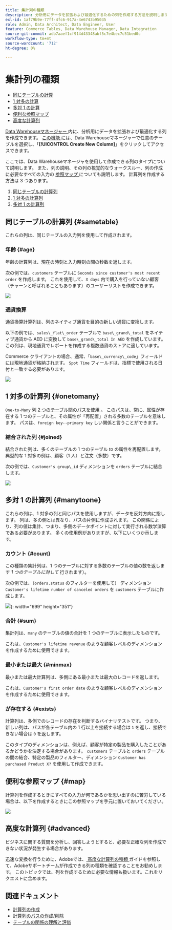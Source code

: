 ```yaml
---
title: 集計列の種類
description: 分析用にデータを拡張および最適化するための列を作成する方法を説明します。
exl-id: 1af79b9e-77ff-4fc6-917a-4e6743b95035
role: Admin, Data Architect, Data Engineer, User
feature: Commerce Tables, Data Warehouse Manager, Data Integration
source-git-commit: adb7aaef1cf914d43348abf5c7e4bec7c51bed0c
workflow-type: tm+mt
source-wordcount: '712'
ht-degree: 0%

---
```


# 集計列の種類

* [同じテーブルの計算](#sametable)
* [1 対多の計算](#onetomany)
* [多対 1 の計算](#manytoone)
* [便利な参照マップ](#map)
* [高度な計算列](#advanced)

[Data Warehouseマネージャー ](../data-warehouse-mgr/tour-dwm.md) 内に、分析用にデータを拡張および最適化する列を作成できます。 [ この機能 ](../data-warehouse-mgr/creating-calculated-columns.md) には、Data Warehouseマネージャーで任意のテーブルを選択し、「**[!UICONTROL Create New Column]**」をクリックしてアクセスできます。

ここでは、Data Warehouseマネージャを使用して作成できる列のタイプについて説明します。 また、列の説明、その列の視覚的なウォークスルー、列の作成に必要なすべての入力の [ 参照マップ ](#map) についても説明します。 計算列を作成する方法は 3 つあります。

1. [同じテーブルの計算列](#sametable)
1. [1 対多の計算列](#onetomany)
1. [多対 1 の計算列](#manytoone)

## 同じテーブルの計算列 {#sametable}

これらの列は、同じテーブルの入力列を使用して作成されます。

### 年齢 {#age}

年齢の計算列は、現在の時刻と入力時刻の間の秒数を返します。

次の例では、`customers` テーブルに `Seconds since customer's most recent order` を作成します。 これを使用して、`X days` 内で購入を行っていない顧客（チャーンと呼ばれることもあります）のユーザーリストを作成できます。

![](../../assets/age.gif)

### 通貨換算

通貨換算計算列は、列のネイティブ通貨を目的の新しい通貨に変換します。

以下の例では、`sales\_flat\_order` テーブルで `base\_grand\_total` をネイティブ通貨から AED に変換して `base\_grand\_total In AED` を作成しています。 この列は、現地通貨でレポートを作成する複数通貨のストアに適しています。

Commerce クライアントの場合、通常、「`base\_currency\_code`」フィールドには現地通貨が格納されます。 `Spot Time` フィールドは、指標で使用される日付と一致する必要があります。

![](../../assets/currency_converter.png)

## 1 対多の計算列 {#onetomany}

`One-to-Many` 列 [2 つのテーブル間のパスを使用 ](../../data-analyst/data-warehouse-mgr/create-paths-calc-columns.md)。 このパスは、常に、属性が存在する 1 つのテーブルと、その属性が「再配置」される多数のテーブルを意味します。 パスは、`foreign key--primary key` しい関係と言うことができます。

### 結合された列 {#joined}

結合された列は、多くのテーブルの 1 つのテーブル *to* の属性を再配置します。 典型的な 1 対多の例は、顧客（1 人）と注文（多数）です。

次の例では、`Customer's group\_id` ディメンションを `orders` テーブルに結合します。

![](../../assets/joined_column.gif)

## 多対 1 の計算列 {#manytoone}

これらの列は、1 対多の列と同じパスを使用しますが、データを反対方向に指します。 列は、多の側とは異なり、パスの片側に作成されます。 この関係により、列の値は集計、つまり、多側のデータポイントに対して実行される数学演算である必要があります。 多くの使用例がありますが、以下にいくつか示します。

### カウント {#count}

この種類の集計列は、1 つのテーブルに対する多数のテーブルの値の数を返します *1 つのテーブルに対して* 行されます）。

次の例では、（`orders.status` のフィルターを使用して） ディメンション `Customer's lifetime number of canceled orders` を `customers` テーブルに作成します。

![](../../assets/many_to_one.gif){: width=&quot;699&quot; height=&quot;351&quot;}

### 合計 {#sum}

集計列は、`many` のテーブルの値の合計を 1 つのテーブルに表示したものです。

これは、`Customer's lifetime revenue` のような顧客レベルのディメンションを作成するために使用できます。

### 最小または最大 {#minmax}

最小または最大計算列は、多側にある最小または最大のレコードを返します。

これは、`Customer's first order date` のような顧客レベルのディメンションを作成するために使用できます。

### が存在する {#exists}

計算列は、多側でのレコードの存在を判断するバイナリテストです。 つまり、新しい列は、パスが各テーブル内の 1 行以上を接続する場合は `1` を返し、接続できない場合は `0` を返します。

このタイプのディメンションは、例えば、顧客が特定の製品を購入したことがあるかどうかを決定する場合があります。 `customers` テーブルと `orders` テーブルの間の結合、特定の製品のフィルター、ディメンション `Customer has purchased Product X?` を使用して作成できます。

## 便利な参照マップ {#map}

計算列を作成するときにすべての入力が何であるかを思い出すのに苦労している場合は、以下を作成するときにこの参照マップを手元に置いておいてください。

![](../../assets/merged_reference_map.png)

## 高度な計算列 {#advanced}

ビジネスに関する質問を分析し、回答しようとすると、必要な正確な列を作成できない状況が発生する場合があります。

迅速な変換を行うために、Adobeでは、[ 高度な計算列の種類 ](../../data-analyst/data-warehouse-mgr/adv-calc-columns.md) ガイドを参照して、Adobeサポートチームが作成できる列の種類を確認することをお勧めします。 このトピックでは、列を作成するために必要な情報も扱います。これをリクエストに含めます。

## 関連ドキュメント

* [計算列の作成](../../data-analyst/data-warehouse-mgr/creating-calculated-columns.md)
* [計算列のパスの作成/削除](../../data-analyst/data-warehouse-mgr/create-paths-calc-columns.md)
* [テーブルの関係の理解と評価](../../data-analyst/data-warehouse-mgr/table-relationships.md)
